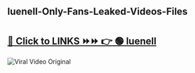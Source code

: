 
 ## luenell-Only-Fans-Leaked-Videos-Files

# <h2><a href="https://mediaupload.pro?luenell">🔗 Click to LINKS ⏩⏩ 👉 🟢 luenell </a></h2>

<a href="https://mediaupload.pro?luenell" rel="nofollow" data-target="animated-image.originalLink"><img src="https://i.ibb.co.com/xMMVF88/686577567.gif" alt="Viral Video Original" style="max-width: 100%; display: inline-block;" data-target="animated-image.originalImage"></a>